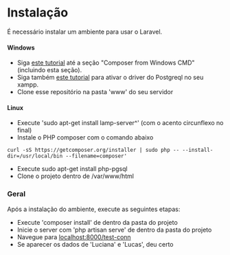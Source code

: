 # Instalação
É necessário instalar um ambiente para usar o Laravel.

#### Windows
 - Siga [este tutorial](https://www.webhostface.com/kb/knowledgebase/install-laravel-windows/) até a seção "Composer from Windows CMD" (incluindo esta seção). 
 - Siga também [este tutorial](https://santiagobambui.wordpress.com/2013/02/06/ativando-o-postgresql-no-xampp/) para ativar o driver do Postgreql no seu xampp.
 - Clone esse repositório na pasta 'www' do seu servidor

#### Linux
 - Execute 'sudo apt-get install lamp-server^' (com o acento circunflexo no final)
 - Instale o PHP composer com o comando abaixo
```
curl -sS https://getcomposer.org/installer | sudo php -- --install-dir=/usr/local/bin --filename=composer'
```
 - Execute sudo apt-get install php-pgsql
 - Clone o projeto dentro de /var/www/html

### Geral
Após a instalação do ambiente, execute as seguintes etapas:
 - Execute 'composer install' de dentro da pasta do projeto
 - Inicie o server com 'php artisan serve' de dentro da pasta do projeto
 - Navegue para [localhost:8000/test-conn](localhost:8000/test-conn)
 - Se aparecer os dados de 'Luciana' e 'Lucas', deu certo

